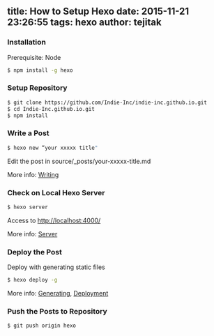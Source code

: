 title: How to Setup Hexo
date: 2015-11-21 23:26:55
tags: hexo
author: tejitak
---

### Installation
Prerequisite: Node

``` bash
$ npm install -g hexo
```

### Setup Repository
``` bash
$ git clone https://github.com/Indie-Inc/indie-inc.github.io.git
$ cd Indie-Inc.github.io.git
$ npm install
```

### Write a Post

``` bash
$ hexo new “your xxxxx title"
```

Edit the post in source/_posts/your-xxxxx-title.md

More info: [Writing](http://hexo.io/docs/writing.html)

### Check on Local Hexo Server
``` bash
$ hexo server
```
Access to [http://localhost:4000/](http://localhost:4000/)

More info: [Server](http://hexo.io/docs/server.html)

### Deploy the Post
Deploy with generating static files
``` bash
$ hexo deploy -g
```
More info: [Generating](http://hexo.io/docs/generating.html), [Deployment](http://hexo.io/docs/deployment.html)

### Push the Posts to Repository
``` bash
$ git push origin hexo
```
